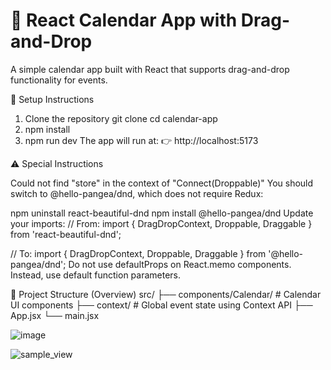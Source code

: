 # 📅 React Calendar App with Drag-and-Drop

A simple calendar app built with React that supports drag-and-drop functionality for events.



 🔧 Setup Instructions

1. Clone the repository
git clone 
cd calendar-app
2. npm install
3. npm run dev
The app will run at:
👉 http://localhost:5173

⚠️ Special Instructions

Could not find "store" in the context of "Connect(Droppable)"
You should switch to @hello-pangea/dnd, which does not require Redux:

npm uninstall react-beautiful-dnd
npm install @hello-pangea/dnd
Update your imports:
// From:
import { DragDropContext, Droppable, Draggable } from 'react-beautiful-dnd';

// To:
import { DragDropContext, Droppable, Draggable } from '@hello-pangea/dnd';
Do not use defaultProps on React.memo components. Instead, use default function parameters.

📁 Project Structure (Overview)
src/
├── components/Calendar/      # Calendar UI components
├── context/                  # Global event state using Context API
├── App.jsx
└── main.jsx


![image](https://github.com/user-attachments/assets/07ee7ea6-e7c9-499a-b76a-e4090bd17f47)

![sample_view](https://github.com/user-attachments/assets/9624f003-899f-4c40-9e50-5bba929131cc)





